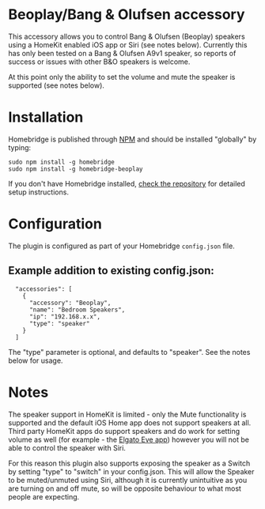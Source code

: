 # Beoplay/Bang & Olufsen accessory

This accessory allows you to control Bang & Olufsen (Beoplay) speakers using a HomeKit enabled iOS app or Siri (see notes below).  Currently this has only been tested on a Bang & Olufsen A9v1 speaker, so reports of success or issues with other B&O speakers is welcome.

At this point only the ability to set the volume and mute the speaker is supported (see notes below).

# Installation

Homebridge is published through [NPM](https://www.npmjs.com/package/homebridge) and should be installed "globally" by typing:

    sudo npm install -g homebridge
    sudo npm install -g homebridge-beoplay

If you don't have Homebridge installed, [check the repository](https://github.com/nfarina/homebridge) for detailed setup instructions.

# Configuration

The plugin is configured as part of your Homebridge `config.json` file.

## Example addition to existing config.json:

      "accessories": [
        {
          "accessory": "Beoplay",
          "name": "Bedroom Speakers",
          "ip": "192.168.x.x",
          "type": "speaker"
        }
      ]

The "type" parameter is optional, and defaults to "speaker". See the notes below for usage. 

# Notes

The speaker support in HomeKit is limited - only the Mute functionality is supported and the default iOS Home app does not support speakers at all. Third party HomeKit apps do support speakers and do work for setting volume as well (for example - the [Elgato Eve app](https://apps.apple.com/gb/app/eve-for-homekit/id917695792)) however you will not be able to control the speaker with Siri.

For this reason this plugin also supports exposing the speaker as a Switch by setting "type" to "switch" in your config.json. This will allow the Speaker to be muted/unmuted using Siri, although it is currently unintuitive as you are turning on and off mute, so will be opposite behaviour to what most people are expecting.  